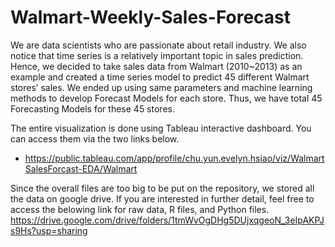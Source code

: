 # Walmart-Weekly-Sales-Forecast
We are data scientists who are passionate about retail industry. We also notice that time series is a relatively important topic in sales prediction. Hence, we decided to take sales data from Walmart (2010~2013) as an example and created a time series model to predict 45 different Walmart stores’ sales. We ended up using same parameters and machine learning methods to develop Forecast Models for each store. Thus, we have total 45 Forecasting Models for these 45 stores.

The entire visualization is done using Tableau interactive dashboard. You can access them via the two links below.
* https://public.tableau.com/app/profile/chu.yun.evelyn.hsiao/viz/WalmartSalesForcast-EDA/Walmart

Since the overall files are too big to be put on the repository, we stored all the data on google drive. If you are interested in further detail, feel free to access the belowing link for raw data, R files, and Python files.  
https://drive.google.com/drive/folders/1tmWvOgDHg5DUjxqgeoN_3eIpAKPJs9Hs?usp=sharing

